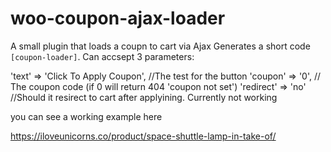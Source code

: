 # woo-coupon-ajax-loader
A small plugin that loads a coupn to cart via Ajax
Generates a short code `[coupon-loader]`. Can accsept 3 parameters:

'text'      => 'Click To Apply Coupon', //The test for the button
'coupon'    => '0', // The coupon code (if 0 will return 404 'coupon not set')
'redirect'  => 'no'  //Should it resirect to cart after applyining. Currently not working

you can see a working example here

https://iloveunicorns.co/product/space-shuttle-lamp-in-take-of/
